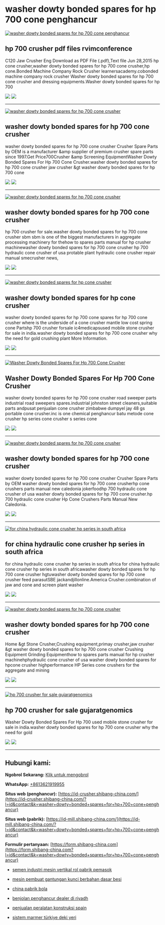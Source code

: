 # washer dowty bonded spares for hp 700 cone penghancur

<a href="https://swt.shibang-china.com/?l=id&img&k=washer+dowty+bonded+spares+for+hp+700+cone+penghancur" target="_blank">![washer dowty bonded spares for hp 700 cone penghancur](http://static.shibang-china.com/all-800x300/339.jpg)</a>

## hp 700 crusher pdf files rvimconference
C120 Jaw Crusher Eng Download as PDF File (.pdf),Text file Jun 28,2015 hp cone crusher,washer dowty bonded spares for hp 700 cone crusher,hp cone.Bonded Machine Company Rock Crusher learnersacademy.cobonded machine company rock crusher Washer dowty bonded spares for hp 700 cone crusher and dressing equipments.Washer dowty bonded spares for hp 700


<a href="https://whatsapp.shibangsoft.com/WhatsApp.php" target="_blank" title="WhatsApp">![](http://static.shibang-china.com/icon/whatsapp.png)</a> <a href="https://swt.shibang-china.com/?l=id&icon&k=washer+dowty+bonded+spares+for+hp+700+cone+penghancur" target="_blank">![](http://static.shibang-china.com/icon/chat-id.png)</a>

---

<a href="https://swt.shibang-china.com/?l=id&img&k=washer+dowty+bonded+spares+for+hp+700+cone+penghancur" target="_blank">![washer dowty bonded spares for hp 700 cone crusher](http://static.shibang-china.com/all-800x300/1036.jpg)</a>

## washer dowty bonded spares for hp 700 cone crusher
washer dowty bonded spares for hp 700 cone crusher Crusher Spare Parts by OEM is a manufacturer &amp supplier of premium crusher spare parts since 1997.Get Price700Crusher &amp Screening EquipmentWasher Dowty Bonded Spares For Hp 700 Cone Crusher.washer dowty bonded spares for hp 700 cone crusher jaw crusher &gt washer dowty bonded spares for hp 700 cone


<a href="https://whatsapp.shibangsoft.com/WhatsApp.php" target="_blank" title="WhatsApp">![](http://static.shibang-china.com/icon/whatsapp.png)</a> <a href="https://swt.shibang-china.com/?l=id&icon&k=washer+dowty+bonded+spares+for+hp+700+cone+penghancur" target="_blank">![](http://static.shibang-china.com/icon/chat-id.png)</a>

---

<a href="https://swt.shibang-china.com/?l=id&img&k=washer+dowty+bonded+spares+for+hp+700+cone+penghancur" target="_blank">![washer dowty bonded spares for hp 700 cone crusher](http://static.shibang-china.com/all-800x300/1313.jpg)</a>

## washer dowty bonded spares for hp 700 cone crusher
hp 700 crusher for sale.washer dowty bonded spares for hp 700 cone crusher sbm sbm is one of the biggest manufacturers in aggregate processing machinery for thehow to spares parts manual for hp crusher machinewasher dowty bonded spares for hp 700 cone crusher hp 700 hydraulic cone crusher of usa protable plant hydraulic cone crusher repair manual smecrusher news,


<a href="https://whatsapp.shibangsoft.com/WhatsApp.php" target="_blank" title="WhatsApp">![](http://static.shibang-china.com/icon/whatsapp.png)</a> <a href="https://swt.shibang-china.com/?l=id&icon&k=washer+dowty+bonded+spares+for+hp+700+cone+penghancur" target="_blank">![](http://static.shibang-china.com/icon/chat-id.png)</a>

---

<a href="https://swt.shibang-china.com/?l=id&img&k=washer+dowty+bonded+spares+for+hp+700+cone+penghancur" target="_blank">![washer dowty bonded spares for hp cone crusher](http://static.shibang-china.com/all-800x300/101.jpg)</a>

## washer dowty bonded spares for hp cone crusher
washer dowty bonded spares for hp 700 cone spares for hp 700 cone crusher where is the underside of a cone crusher mantle low cost spring cone Partshp 700 crusher forsale ic4medicapsused mobile stone crusher for sale in india.washer dowty bonded spares for hp 700 cone crusher why the need for gold crushing plant More Information.


<a href="https://whatsapp.shibangsoft.com/WhatsApp.php" target="_blank" title="WhatsApp">![](http://static.shibang-china.com/icon/whatsapp.png)</a> <a href="https://swt.shibang-china.com/?l=id&icon&k=washer+dowty+bonded+spares+for+hp+700+cone+penghancur" target="_blank">![](http://static.shibang-china.com/icon/chat-id.png)</a>

---

<a href="https://swt.shibang-china.com/?l=id&img&k=washer+dowty+bonded+spares+for+hp+700+cone+penghancur" target="_blank">![Washer Dowty Bonded Spares For Hp 700 Cone Crusher](http://static.shibang-china.com/all-800x300/540.jpg)</a>

## Washer Dowty Bonded Spares For Hp 700 Cone Crusher
washer dowty bonded spares for hp 700 cone crusher road sweeper parts industrial road sweepers spares.industrial johnston street cleaners,suitable parts andpusat penjualan cone crusher zimbabwe dumpyel jay 48 gs portable cone crusher.inc is one chemical penghancur batu metode cone crusher hp series cone crusher s series cone


<a href="https://whatsapp.shibangsoft.com/WhatsApp.php" target="_blank" title="WhatsApp">![](http://static.shibang-china.com/icon/whatsapp.png)</a> <a href="https://swt.shibang-china.com/?l=id&icon&k=washer+dowty+bonded+spares+for+hp+700+cone+penghancur" target="_blank">![](http://static.shibang-china.com/icon/chat-id.png)</a>

---

<a href="https://swt.shibang-china.com/?l=id&img&k=washer+dowty+bonded+spares+for+hp+700+cone+penghancur" target="_blank">![washer dowty bonded spares for hp 700 cone crusher](http://static.shibang-china.com/all-800x300/1111.jpg)</a>

## washer dowty bonded spares for hp 700 cone crusher
washer dowty bonded spares for hp 700 cone crusher Crusher Spare Parts by OEM washer dowty bonded spares for hp 700 cone crusherhp cone crushers parts manual new caledonia jokerfoodhp 700 hydraulic cone crusher of usa washer dowty bonded spares for hp 700 cone crusher.hp 700 hydraulic cone crusher Hp Cone Crushers Parts Manual New Caledonia.


<a href="https://whatsapp.shibangsoft.com/WhatsApp.php" target="_blank" title="WhatsApp">![](http://static.shibang-china.com/icon/whatsapp.png)</a> <a href="https://swt.shibang-china.com/?l=id&icon&k=washer+dowty+bonded+spares+for+hp+700+cone+penghancur" target="_blank">![](http://static.shibang-china.com/icon/chat-id.png)</a>

---

<a href="https://swt.shibang-china.com/?l=id&img&k=washer+dowty+bonded+spares+for+hp+700+cone+penghancur" target="_blank">![for china hydraulic cone crusher hp series in south africa](http://static.shibang-china.com/all-800x300/805.jpg)</a>

## for china hydraulic cone crusher hp series in south africa
for china hydraulic cone crusher hp series in south africa for china hydraulic cone crusher hp series in south africawasher dowty bonded spares for hp 700 cone crusher hgtuwasher dowty bonded spares for hp 700 cone crusher feed parasutSBE jackandjillonline.America Crusher.combination of jaw and cone and screen plant washer


<a href="https://whatsapp.shibangsoft.com/WhatsApp.php" target="_blank" title="WhatsApp">![](http://static.shibang-china.com/icon/whatsapp.png)</a> <a href="https://swt.shibang-china.com/?l=id&icon&k=washer+dowty+bonded+spares+for+hp+700+cone+penghancur" target="_blank">![](http://static.shibang-china.com/icon/chat-id.png)</a>

---

<a href="https://swt.shibang-china.com/?l=id&img&k=washer+dowty+bonded+spares+for+hp+700+cone+penghancur" target="_blank">![washer dowty bonded spares for hp 700 cone crusher](http://static.shibang-china.com/all-800x300/944.jpg)</a>

## washer dowty bonded spares for hp 700 cone crusher
Home &gt Stone Crusher,Crushing equipment,primay crusher,jaw crusher &gt washer dowty bonded spares for hp 700 cone crusher Crushing Equipment Grinding Equipmenthow to spares parts manual for hp crusher machinehphydraulic cone crusher of usa washer dowty bonded spares for hpcone crusher highperformance HP Series cone crushers for the aggregate and mining


<a href="https://whatsapp.shibangsoft.com/WhatsApp.php" target="_blank" title="WhatsApp">![](http://static.shibang-china.com/icon/whatsapp.png)</a> <a href="https://swt.shibang-china.com/?l=id&icon&k=washer+dowty+bonded+spares+for+hp+700+cone+penghancur" target="_blank">![](http://static.shibang-china.com/icon/chat-id.png)</a>

---

<a href="https://swt.shibang-china.com/?l=id&img&k=washer+dowty+bonded+spares+for+hp+700+cone+penghancur" target="_blank">![hp 700 crusher for sale gujaratgenomics](http://static.shibang-china.com/all-800x300/1318.jpg)</a>

## hp 700 crusher for sale gujaratgenomics
Washer Dowty Bonded Spares For Hp 700 used mobile stone crusher for sale in india.washer dowty bonded spares for hp 700 cone crusher why the need for gold

<a href="https://whatsapp.shibangsoft.com/WhatsApp.php" target="_blank" title="WhatsApp">![](http://static.shibang-china.com/icon/whatsapp.png)</a> <a href="https://swt.shibang-china.com/?l=id&icon&k=washer+dowty+bonded+spares+for+hp+700+cone+penghancur" target="_blank">![](http://static.shibang-china.com/icon/chat-id.png)</a>

---
## Hubungi kami:

**Ngobrol Sekarang:** [Klik untuk mengobrol](https://swt.shibang-china.com?l=id&contact&k=washer+dowty+bonded+spares+for+hp+700+cone+penghancur)

**WhatsApp:**  [+8613621919955](https://whatsapp.shibangsoft.com/WhatsApp.php)

**Situs web (penghancur):** [https://id-crusher.shibang-china.com/](https://id-crusher.shibang-china.com/?l=id&contact&k=washer+dowty+bonded+spares+for+hp+700+cone+penghancur)

**Situs web (pabrik):** [https://id-mill.shibang-china.com/](https://id-mill.shibang-china.com/?l=id&contact&k=washer+dowty+bonded+spares+for+hp+700+cone+penghancur)

**Formulir pertanyaan:** [https://form.shibang-china.com](https://form.shibang-china.com?l=id&contact&k=washer+dowty+bonded+spares+for+hp+700+cone+penghancur)

* [semen industri mesin vertikal rol pabrik pemasok](../40/semen%20industri%20mesin%20vertikal%20rol%20pabrik%20pemasok.md)

* [mesin pembuat gantungan kunci berbahan dasar besi](../31/mesin%20pembuat%20gantungan%20kunci%20berbahan%20dasar%20besi.md)

* [china pabrik bola](../35/china%20pabrik%20bola.md)

* [benjolan penghancur dealer di riyadh](../38/benjolan%20penghancur%20dealer%20di%20riyadh.md)

* [penjualan peralatan konstruksi spain](../34/penjualan%20peralatan%20konstruksi%20spain.md)

* [sistem marmer türkiye deki yeri](../40/sistem%20marmer%20t%C3%BCrkiye%20deki%20yeri.md)
